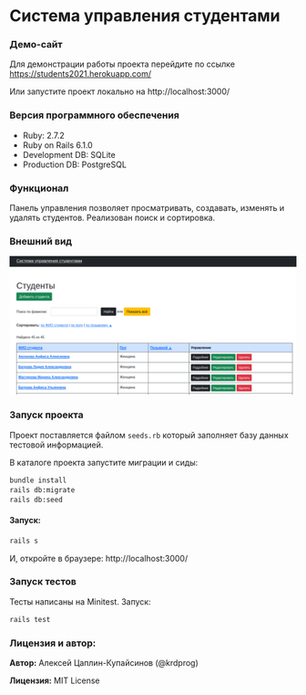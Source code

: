 # Система управления студентами

### Демо-сайт

Для демонстрации работы проекта перейдите по ссылке https://students2021.herokuapp.com/

Или запустите проект локально на http://localhost:3000/

### Версия программного обеспечения

- Ruby: 2.7.2
- Ruby on Rails 6.1.0
- Development DB: SQLite
- Production DB: PostgreSQL

### Функционал

Панель управления позволяет просматривать, создавать, изменять и удалять студентов. Реализован поиск и сортировка.

### Внешний вид

![внешний вид панели](readme/stud_screen.png)

### Запуск проекта

Проект поставляется файлом `seeds.rb` который заполняет базу данных тестовой информацией.

В каталоге проекта запустите миграции и сиды:

```bash
bundle install
rails db:migrate
rails db:seed
```

#### Запуск:

```bash
rails s
```

И, откройте в браузере: http://localhost:3000/

### Запуск тестов

Тесты написаны на Minitest. Запуск:

```bash
rails test
```

### Лицензия и автор:

**Автор:** Алексей Цаплин-Купайсинов (@krdprog)

**Лицензия:** MIT License
